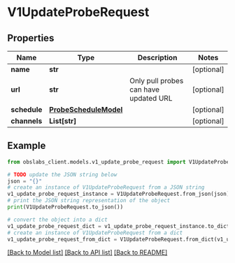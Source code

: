 # V1UpdateProbeRequest


## Properties

Name | Type | Description | Notes
------------ | ------------- | ------------- | -------------
**name** | **str** |  | [optional] 
**url** | **str** | Only pull probes can have updated URL | [optional] 
**schedule** | [**ProbeScheduleModel**](.md) |  | [optional] 
**channels** | **List[str]** |  | [optional] 

## Example

```python
from obslabs_client.models.v1_update_probe_request import V1UpdateProbeRequest

# TODO update the JSON string below
json = "{}"
# create an instance of V1UpdateProbeRequest from a JSON string
v1_update_probe_request_instance = V1UpdateProbeRequest.from_json(json)
# print the JSON string representation of the object
print(V1UpdateProbeRequest.to_json())

# convert the object into a dict
v1_update_probe_request_dict = v1_update_probe_request_instance.to_dict()
# create an instance of V1UpdateProbeRequest from a dict
v1_update_probe_request_from_dict = V1UpdateProbeRequest.from_dict(v1_update_probe_request_dict)
```
[[Back to Model list]](../README.md#documentation-for-models) [[Back to API list]](../README.md#documentation-for-api-endpoints) [[Back to README]](../README.md)


